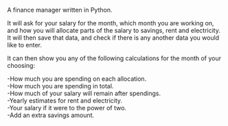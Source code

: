 A finance manager written in Python.

It will ask for your salary for the month, which month you are working on, and how you will allocate parts of the salary to savings, rent and electricity.
It will then save that data, and check if there is any another data you would like to enter.

It can then show you any of the following calculations for the month of your choosing:

-How much you are spending on each allocation.\
-How much you are spending in total.\
-How much of your salary will remain after spendings.\
-Yearly estimates for rent and electricity.\
-Your salary if it were to the power of two.\
-Add an extra savings amount.
